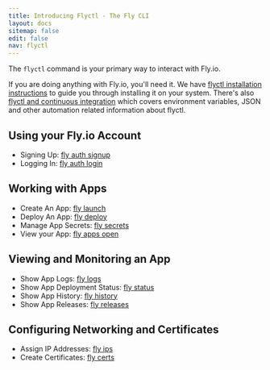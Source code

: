 ```yaml
---
title: Introducing Flyctl - The Fly CLI
layout: docs
sitemap: false
edit: false
nav: flyctl
---
```


The `flyctl` command is your primary way to interact with Fly.io.

If you are doing anything with Fly.io, you'll need it. We have [flyctl installation instructions](/docs/hands-on/install-flyctl/) to guide you through installing it on your system. There's also [flyctl and continuous integration](/docs/flyctl/integrating/) which covers environment variables, JSON and other automation related information about flyctl.

## Using your Fly.io Account

* Signing Up: [fly auth signup](/docs/flyctl/auth-signup/)
* Logging In: [fly auth login](/docs/flyctl/auth-login/)

## Working with Apps

* Create An App: [fly launch](/docs/flyctl/launch/)
* Deploy An App: [fly deploy](/docs/flyctl/deploy/)
* Manage App Secrets: [fly secrets](/docs/flyctl/secrets/)
* View your App: [fly apps open](/docs/flyctl/open/)

## Viewing and Monitoring an App

* Show App Logs: [fly logs](/docs/flyctl/logs/)
* Show App Deployment Status: [fly status](/docs/flyctl/status/)
* Show App History: [fly history](/docs/flyctl/history/)
* Show App Releases: [fly releases](/docs/flyctl/releases/)

## Configuring Networking and Certificates

* Assign IP Addresses: [fly ips](/docs/flyctl/ips/)
* Create Certificates: [fly certs](/docs/flyctl/certs/)


